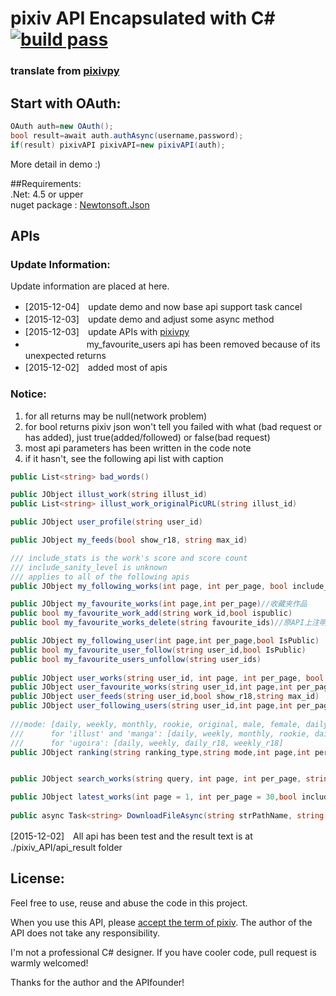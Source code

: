 # pixiv API Encapsulated with C# [![build pass](https://travis-ci.org/xingoxu/pixiv_API-c-.svg?branch=master)](https://travis-ci.org/xingoxu/pixiv_API-c-)
### translate from [pixivpy](https://github.com/upbit/pixivpy)  

## Start with OAuth:    
```csharp
OAuth auth=new OAuth();  
bool result=await auth.authAsync(username,password);  
if(result) pixivAPI pixivAPI=new pixivAPI(auth);  
```
  
More detail in demo :)  

##Requirements:  
.Net: 4.5 or upper  
nuget package : [Newtonsoft.Json](http://www.newtonsoft.com/json)  
  
##  APIs  
### Update Information:  
Update information are placed at here.  
* [2015-12-04]　update demo and now base api support task cancel
* [2015-12-03]　update demo and adjust some async method
* [2015-12-03]　update APIs with [pixivpy](https://github.com/upbit/pixivpy)
* 　　　　　　　my_favourite_users api has been removed because of its unexpected returns
* [2015-12-02]　added most of apis

### Notice:   
1. for all returns may be null(network problem)  
2. for bool returns pixiv json won't tell you failed with what (bad request or has added), just true(added/followed) or false(bad request)  
3. most api parameters has been written in the code note  
4. if it hasn't, see the following api list with caption  

```csharp  
public List<string> bad_words()  

public JObject illust_work(string illust_id)    
public List<string> illust_work_originalPicURL(string illust_id)  

public JObject user_profile(string user_id)  

public JObject my_feeds(bool show_r18, string max_id)  

/// include_stats is the work's score and score count
/// include_sanity_level is unknown
/// applies to all of the following apis
public JObject my_following_works(int page, int per_page, bool include_stats = true, bool include_sanity_level = true)//关注的人的新作品  

public JObject my_favourite_works(int page,int per_page)//收藏夹作品
public bool my_favourite_work_add(string work_id,bool ispublic)
public bool my_favourite_works_delete(string favourite_ids)//原API上注明需要输入publicity参数，经测试无需输入，都可以删除

public JObject my_following_user(int page,int per_page,bool IsPublic)
public bool my_favourite_user_follow(string user_id,bool IsPublic)
public bool my_favourite_users_unfollow(string user_ids)
  
public JObject user_works(string user_id, int page, int per_page, bool include_stats = true, bool include_sanity_level = true)
public JObject user_favourite_works(string user_id,int page,int per_page)
public JObject user_feeds(string user_id,bool show_r18,string max_id)
public JObject user_following_users(string user_id,int page,int per_page)
  
///mode: [daily, weekly, monthly, rookie, original, male, female, daily_r18, weekly_r18, male_r18, female_r18, r18g]
///      for 'illust' and 'manga': [daily, weekly, monthly, rookie, daily_r18, weekly_r18, r18g]
///      for 'ugoira': [daily, weekly, daily_r18, weekly_r18]
public JObject ranking(string ranking_type,string mode,int page,int per_page,string date)


public JObject search_works(string query, int page, int per_page, string mode = "text", string period = "all", string order = "desc", string sort = "date", bool include_stats = true, bool include_sanity_level = true,bool show_r18=true)

public JObject latest_works(int page = 1, int per_page = 30,bool include_stats=true,bool include_sanity_level=true)
  
public async Task<string> DownloadFileAsync(string strPathName, string strUrl, Dictionary<string, object> header = null, CancellationTokenSource tokensource = null)  
```  
  
[2015-12-02]　All api has been test and the result text is at ./pixiv_API/api_result folder  

## License:  

Feel free to use, reuse and abuse the code in this project.    
  
When you use this API, please [accept the term of pixiv](http://www.pixiv.net/terms/?page=term). The author of the API does not take any responsibility.
  
I'm not a professional C# designer. If you have cooler code, pull request is warmly welcomed!  

Thanks for the author and the APIfounder!   